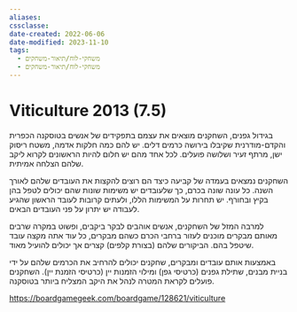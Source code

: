 ```yaml
---
aliases: 
cssclasse: 
date-created: 2022-06-06
date-modified: 2023-11-10
tags:
  - משחקי-לוח/תיאור-משחקים
  - משחקי-לוח/תיאור-משחקים
---
```


# Viticulture 2013 (7.5)

בגידול גפנים, השחקנים מוצאים את עצמם בתפקידים של אנשים בטוסקנה הכפרית והקדם-מודרנית שקיבלו בירושה כרמים דלים. יש להם כמה חלקות אדמה, משטח ריסוק ישן, מרתף זעיר ושלושה פועלים. לכל אחד מהם יש חלום להיות הראשונים לקרוא ליקב שלהם הצלחה אמיתית.

השחקנים נמצאים בעמדה של קביעה כיצד הם רוצים להקצות את העובדים שלהם לאורך השנה. כל עונה שונה בכרם, כך שלעובדים יש משימות שונות שהם יכולים לטפל בהן בקיץ ובחורף. יש תחרות על המשימות הללו, ולעתים קרובות לעובד הראשון שהגיע לעבודה יש ​​יתרון על פני העובדים הבאים.

למרבה המזל של השחקנים, אנשים אוהבים לבקר ביקבים, ופשוט במקרה שרבים מאותם מבקרים מוכנים לעזור ברחבי הכרם כשהם מבקרים, כל עוד אתה מקצה עובד שיטפל בהם. הביקורים שלהם (בצורת קלפים) קצרים אך יכולים להועיל מאוד.

באמצעות אותם עובדים ומבקרים, שחקנים יכולים להרחיב את הכרמים שלהם על ידי בניית מבנים, שתילת גפנים (כרטיסי גפן) ומילוי הזמנות יין (כרטיסי הזמנת יין). השחקנים פועלים לקראת המטרה לנהל את היקב המצליח ביותר בטוסקנה.

https://boardgamegeek.com/boardgame/128621/viticulture
